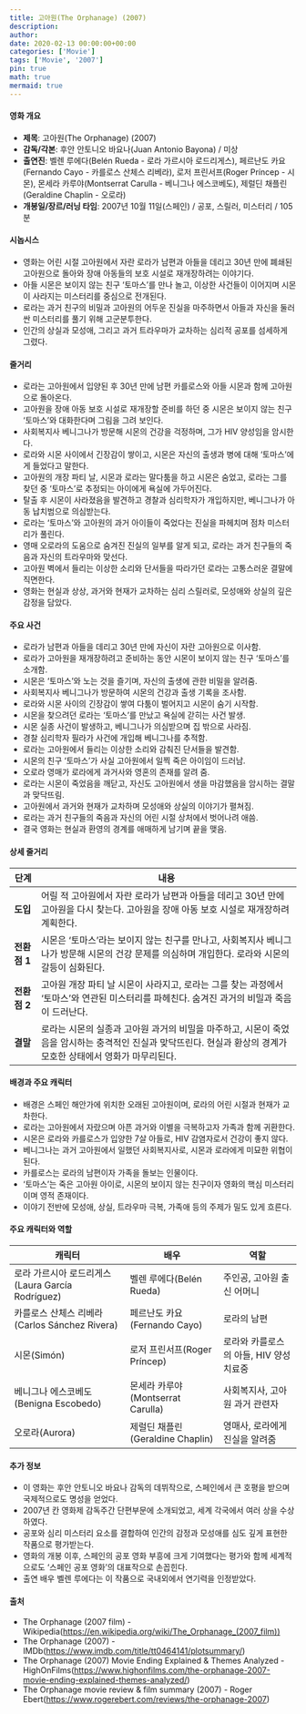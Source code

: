 ```yaml
---
title: 고아원(The Orphanage) (2007)
description: 
author: 
date: 2020-02-13 00:00:00+00:00
categories: ['Movie']
tags: ['Movie', '2007']
pin: true
math: true
mermaid: true
---
```

#### 영화 개요

- **제목**: 고아원(The Orphanage) (2007)  
- **감독/각본**: 후안 안토니오 바요나(Juan Antonio Bayona) / 미상  
- **출연진**: 벨렌 루에다(Belén Rueda - 로라 가르시아 로드리게스), 페르난도 카요(Fernando Cayo - 카를로스 산체스 리베라), 로저 프린서프(Roger Príncep - 시몬), 몬세라 카루야(Montserrat Carulla - 베니그나 에스코베도), 제럴딘 채플린(Geraldine Chaplin - 오로라)  
- **개봉일/장르/러닝 타임**: 2007년 10월 11일(스페인) / 공포, 스릴러, 미스터리 / 105분  

#### 시놉시스

- 영화는 어린 시절 고아원에서 자란 로라가 남편과 아들을 데리고 30년 만에 폐쇄된 고아원으로 돌아와 장애 아동들의 보호 시설로 재개장하려는 이야기다.  
- 아들 시몬은 보이지 않는 친구 ‘토마스’를 만나 놀고, 이상한 사건들이 이어지며 시몬이 사라지는 미스터리를 중심으로 전개된다.  
- 로라는 과거 친구의 비밀과 고아원의 어두운 진실을 마주하면서 아들과 자신을 둘러싼 미스터리를 풀기 위해 고군분투한다.  
- 인간의 상실과 모성애, 그리고 과거 트라우마가 교차하는 심리적 공포를 섬세하게 그렸다.  

#### 줄거리

- 로라는 고아원에서 입양된 후 30년 만에 남편 카를로스와 아들 시몬과 함께 고아원으로 돌아온다.  
- 고아원을 장애 아동 보호 시설로 재개장할 준비를 하던 중 시몬은 보이지 않는 친구 ‘토마스’와 대화한다며 그림을 그려 보인다.  
- 사회복지사 베니그나가 방문해 시몬의 건강을 걱정하며, 그가 HIV 양성임을 암시한다.  
- 로라와 시몬 사이에서 긴장감이 쌓이고, 시몬은 자신의 출생과 병에 대해 ‘토마스’에게 들었다고 말한다.  
- 고아원의 개장 파티 날, 시몬과 로라는 말다툼을 하고 시몬은 숨었고, 로라는 그를 찾던 중 ‘토마스’로 추정되는 아이에게 욕실에 가두어진다.  
- 탈출 후 시몬이 사라졌음을 발견하고 경찰과 심리학자가 개입하지만, 베니그나가 아동 납치범으로 의심받는다.  
- 로라는 ‘토마스’와 고아원의 과거 아이들이 죽었다는 진실을 파헤치며 점차 미스터리가 풀린다.  
- 영매 오로라의 도움으로 숨겨진 진실의 일부를 알게 되고, 로라는 과거 친구들의 죽음과 자신의 트라우마와 맞선다.  
- 고아원 벽에서 들리는 이상한 소리와 단서들을 따라가던 로라는 고통스러운 결말에 직면한다.  
- 영화는 현실과 상상, 과거와 현재가 교차하는 심리 스릴러로, 모성애와 상실의 깊은 감정을 담았다.  

#### 주요 사건

- 로라가 남편과 아들을 데리고 30년 만에 자신이 자란 고아원으로 이사함.  
- 로라가 고아원을 재개장하려고 준비하는 동안 시몬이 보이지 않는 친구 ‘토마스’를 소개함.  
- 시몬은 ‘토마스’와 노는 것을 즐기며, 자신의 출생에 관한 비밀을 알려줌.  
- 사회복지사 베니그나가 방문하여 시몬의 건강과 출생 기록을 조사함.  
- 로라와 시몬 사이의 긴장감이 쌓여 다툼이 벌어지고 시몬이 숨기 시작함.  
- 시몬을 찾으려던 로라는 ‘토마스’를 만났고 욕실에 갇히는 사건 발생.  
- 시몬 실종 사건이 발생하고, 베니그나가 의심받으며 집 밖으로 사라짐.  
- 경찰 심리학자 필라가 사건에 개입해 베니그나를 추적함.  
- 로라는 고아원에서 들리는 이상한 소리와 감춰진 단서들을 발견함.  
- 시몬의 친구 ‘토마스’가 사실 고아원에서 일찍 죽은 아이임이 드러남.  
- 오로라 영매가 로라에게 과거사와 영혼의 존재를 알려 줌.  
- 로라는 시몬이 죽었음을 깨닫고, 자신도 고아원에서 생을 마감했음을 암시하는 결말과 맞닥뜨림.  
- 고아원에서 과거와 현재가 교차하며 모성애와 상실의 이야기가 펼쳐짐.  
- 로라는 과거 친구들의 죽음과 자신의 어린 시절 상처에서 벗어나려 애씀.  
- 결국 영화는 현실과 환영의 경계를 애매하게 남기며 끝을 맺음.  

#### 상세 줄거리

| **단계** | **내용** |
|----------|----------|
| **도입** | 어릴 적 고아원에서 자란 로라가 남편과 아들을 데리고 30년 만에 고아원을 다시 찾는다. 고아원을 장애 아동 보호 시설로 재개장하려 계획한다. |
| **전환점 1** | 시몬은 ‘토마스’라는 보이지 않는 친구를 만나고, 사회복지사 베니그나가 방문해 시몬의 건강 문제를 의심하며 개입한다. 로라와 시몬의 갈등이 심화된다. |
| **전환점 2** | 고아원 개장 파티 날 시몬이 사라지고, 로라는 그를 찾는 과정에서 ‘토마스’와 연관된 미스터리를 파헤친다. 숨겨진 과거의 비밀과 죽음이 드러난다. |
| **결말** | 로라는 시몬의 실종과 고아원 과거의 비밀을 마주하고, 시몬이 죽었음을 암시하는 충격적인 진실과 맞닥뜨린다. 현실과 환상의 경계가 모호한 상태에서 영화가 마무리된다. |

#### 배경과 주요 캐릭터

- 배경은 스페인 해안가에 위치한 오래된 고아원이며, 로라의 어린 시절과 현재가 교차한다.  
- 로라는 고아원에서 자랐으며 아픈 과거와 이별을 극복하고자 가족과 함께 귀환한다.  
- 시몬은 로라와 카를로스가 입양한 7살 아들로, HIV 감염자로서 건강이 좋지 않다.  
- 베니그나는 과거 고아원에서 일했던 사회복지사로, 시몬과 로라에게 미묘한 위협이 된다.  
- 카를로스는 로라의 남편이자 가족을 돌보는 인물이다.  
- ‘토마스’는 죽은 고아원 아이로, 시몬의 보이지 않는 친구이자 영화의 핵심 미스터리이며 영적 존재이다.  
- 이야기 전반에 모성애, 상실, 트라우마 극복, 가족애 등의 주제가 밀도 있게 흐른다.  

#### 주요 캐릭터와 역할

| **캐릭터** | **배우** | **역할** |
|------------|----------|----------|
| 로라 가르시아 로드리게스(Laura García Rodríguez) | 벨렌 루에다(Belén Rueda) | 주인공, 고아원 출신 어머니 |
| 카를로스 산체스 리베라(Carlos Sánchez Rivera) | 페르난도 카요(Fernando Cayo) | 로라의 남편 |
| 시몬(Simón) | 로저 프린서프(Roger Príncep) | 로라와 카를로스의 아들, HIV 양성 치료중 |
| 베니그나 에스코베도(Benigna Escobedo) | 몬세라 카루야(Montserrat Carulla) | 사회복지사, 고아원 과거 관련자 |
| 오로라(Aurora) | 제럴딘 채플린(Geraldine Chaplin) | 영매사, 로라에게 진실을 알려줌 |

#### 추가 정보

- 이 영화는 후안 안토니오 바요나 감독의 데뷔작으로, 스페인에서 큰 호평을 받으며 국제적으로도 명성을 얻었다.  
- 2007년 칸 영화제 감독주간 단편부문에 소개되었고, 세계 각국에서 여러 상을 수상하였다.  
- 공포와 심리 미스터리 요소를 결합하여 인간의 감정과 모성애를 심도 깊게 표현한 작품으로 평가받는다.  
- 영화의 개봉 이후, 스페인의 공포 영화 부흥에 크게 기여했다는 평가와 함께 세계적으로도 ‘스페인 공포 영화’의 대표작으로 손꼽힌다.  
- 출연 배우 벨렌 루에다는 이 작품으로 국내외에서 연기력을 인정받았다.  

#### 출처

- The Orphanage (2007 film) - Wikipedia(https://en.wikipedia.org/wiki/The_Orphanage_(2007_film))  
- The Orphanage (2007) - IMDb(https://www.imdb.com/title/tt0464141/plotsummary/)  
- The Orphanage (2007) Movie Ending Explained & Themes Analyzed - HighOnFilms(https://www.highonfilms.com/the-orphanage-2007-movie-ending-explained-themes-analyzed/)  
- The Orphanage movie review & film summary (2007) - Roger Ebert(https://www.rogerebert.com/reviews/the-orphanage-2007)
